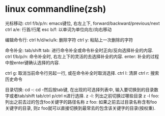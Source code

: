 # linux commandline(zsh)

光标移动:
    ctrl f/b/p/n: emacs键位, 右左上下, forward/backward/previous/next
    ctrl a/e: 行首/行尾
    esc b/f: 以单词为单位向左/向右移动

编辑命令行:
    ctrl h/d/w/u/k: 删除字符
    ctrl y: 粘贴上一次删除的字符

命令补全:
    tab/shift tab: 进行命令补全或命令补全时正向/反向选择补全的内容.
    ctrl f/b/p/n: 命令补全时, 右左上下的灵活的去选择补全的内容.
    enter: 补全的过程中按enter键确认选择的内容.

ctrl g: 取消当前命令行另起一行, 或在命令补全时取消选择.
ctrl l: 清屏
ctrl r: 搜索历史命令

目录切换:
    cd -<tab>: cd -然后按tab键, 在出现的可选择列表中,
               输入要切换到的目录数字或者tab/shift tab/ctrl p/ctrl n进行选择.
    z -l: 列出之前切换过哪些目录
    z -l foo: 列出之前去过的包含foo关键字的路径名称
    z foo: 如果之前去过目录名称含有foo关键字的目录,
           则z foo就可以直接切换到最常去的包含该关键字的目录(按权重).

